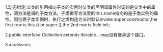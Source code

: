 1.动态绑定:父类的引用指向子类的实例时父类的声明调属性时调的是父类中的属性，调方法是调的子类方法。子类重写方法里的this.name指向的是子类实例的属性。因创建子类实例时，执行之类构造方法时默认invoke super.constructor,the first row is this.() or super.(),the 2nd row is field init;

2.public interface Collection<E> extends Iterable<E>，map没有继承这个接口。

3.accessors;